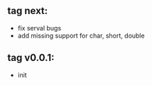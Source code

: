 tag next:
--------------------------------
- fix serval bugs
- add missing support for char, short, double

tag v0.0.1:
--------------------------------
- init
